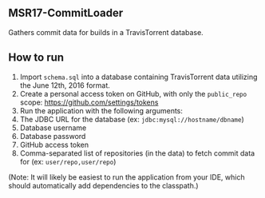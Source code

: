 MSR17-CommitLoader
------------------

Gathers commit data for builds in a TravisTorrent database.


How to run
----------

1. Import `schema.sql` into a database containing TravisTorrent data utilizing the June 12th, 2016 format.
2. Create a personal access token on GitHub, with only the `public_repo` scope: https://github.com/settings/tokens
3. Run the application with the following arguments:
  1. The JDBC URL for the database (ex: `jdbc:mysql://hostname/dbname`)
  2. Database username
  3. Database password
  4. GitHub access token
  5. Comma-separated list of repositories (in the data) to fetch commit data for (ex: `user/repo,user/repo`)

(Note: It will likely be easiest to run the application from your IDE, which should automatically add dependencies to the classpath.)
